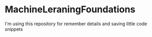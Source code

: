 # MachineLeraningFoundations

I'm using this repository for remember details and saving little code snippets
